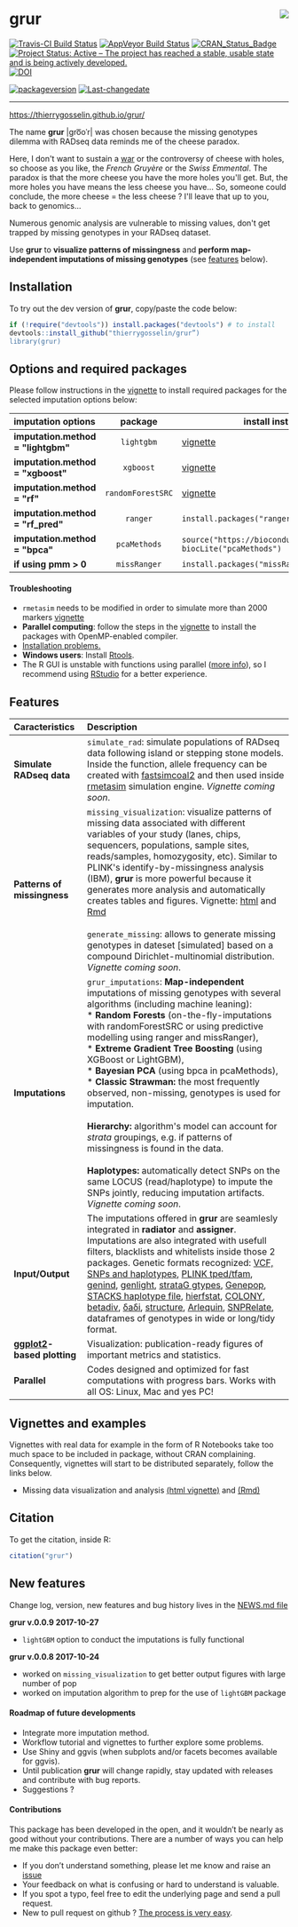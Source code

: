 
<!-- README.md is generated from README.Rmd. Please edit that file -->
grur<img src="README_grur_logo.png" align="right"/>
===================================================

[![Travis-CI Build Status](https://travis-ci.org/thierrygosselin/grur.svg?branch=master)](https://travis-ci.org/thierrygosselin/grur) [![AppVeyor Build Status](https://ci.appveyor.com/api/projects/status/github/thierrygosselin/grur?branch=master&svg=true)](https://ci.appveyor.com/project/thierrygosselin/grur) [![CRAN\_Status\_Badge](http://www.r-pkg.org/badges/version/grur)](http://cran.r-project.org/package=grur) [![Project Status: Active – The project has reached a stable, usable state and is being actively developed.](http://www.repostatus.org/badges/latest/active.svg)](http://www.repostatus.org/#active) [![DOI](https://zenodo.org/badge/87596763.svg)](https://zenodo.org/badge/latestdoi/87596763)

[![packageversion](https://img.shields.io/badge/Package%20version-0.0.9-orange.svg)](commits/master) [![Last-changedate](https://img.shields.io/badge/last%20change-2017--12--07-brightgreen.svg)](/commits/master)

------------------------------------------------------------------------

<https://thierrygosselin.github.io/grur/>

The name **grur** |ɡro͞oˈr| was chosen because the missing genotypes dilemma with RADseq data reminds me of the cheese paradox.

Here, I don't want to sustain a [war](http://www.lefigaro.fr/flash-eco/2012/12/07/97002-20121207FILWWW00487-le-gruyere-francais-doit-avoir-des-trous.php) or the controversy of cheese with holes, so choose as you like, the *French Gruyère* or the *Swiss Emmental*. The paradox is that the more cheese you have the more holes you'll get. But, the more holes you have means the less cheese you have... So, someone could conclude, the more cheese = the less cheese ? I'll leave that up to you, back to genomics...

Numerous genomic analysis are vulnerable to missing values, don't get trapped by missing genotypes in your RADseq dataset.

Use **grur** to **visualize patterns of missingness** and **perform map-independent imputations of missing genotypes** (see [features](https://github.com/thierrygosselin/grur#features) below).

Installation
------------

To try out the dev version of **grur**, copy/paste the code below:

``` r
if (!require("devtools")) install.packages("devtools") # to install
devtools::install_github("thierrygosselin/grur”)
library(grur)
```

Options and required packages
-----------------------------

Please follow instructions in the [vignette](https://www.dropbox.com/s/yfxgr8vujvv2kut/vignette_grur.nb.html?dl=0) to install required packages for the selected imputation options below:

<table>
<colgroup>
<col width="25%" />
<col width="34%" />
<col width="39%" />
</colgroup>
<thead>
<tr class="header">
<th align="left">imputation options</th>
<th align="center">package</th>
<th>install instructions</th>
</tr>
</thead>
<tbody>
<tr class="odd">
<td align="left"><strong>imputation.method = &quot;lightgbm&quot;</strong></td>
<td align="center"><code>lightgbm</code></td>
<td><a href="https://www.dropbox.com/s/yfxgr8vujvv2kut/vignette_grur.nb.html?dl=0">vignette</a></td>
</tr>
<tr class="even">
<td align="left"><strong>imputation.method = &quot;xgboost&quot;</strong></td>
<td align="center"><code>xgboost</code></td>
<td><a href="https://www.dropbox.com/s/yfxgr8vujvv2kut/vignette_grur.nb.html?dl=0">vignette</a></td>
</tr>
<tr class="odd">
<td align="left"><strong>imputation.method = &quot;rf&quot;</strong></td>
<td align="center"><code>randomForestSRC</code></td>
<td><a href="https://www.dropbox.com/s/yfxgr8vujvv2kut/vignette_grur.nb.html?dl=0">vignette</a></td>
</tr>
<tr class="even">
<td align="left"><strong>imputation.method = &quot;rf_pred&quot;</strong></td>
<td align="center"><code>ranger</code></td>
<td><code>install.packages(&quot;ranger&quot;)</code></td>
</tr>
<tr class="odd">
<td align="left"><strong>imputation.method = &quot;bpca&quot;</strong></td>
<td align="center"><code>pcaMethods</code></td>
<td><code>source(&quot;https://bioconductor.org/biocLite.R&quot;)</code><br><code>biocLite(&quot;pcaMethods&quot;)</code></td>
</tr>
<tr class="even">
<td align="left"><strong>if using pmm &gt; 0</strong></td>
<td align="center"><code>missRanger</code></td>
<td><code>install.packages(&quot;missRanger&quot;)</code></td>
</tr>
</tbody>
</table>

#### Troubleshooting

-   `rmetasim` needs to be modified in order to simulate more than 2000 markers [vignette](https://www.dropbox.com/s/yfxgr8vujvv2kut/vignette_grur.nb.html?dl=0)
-   **Parallel computing**: follow the steps in the [vignette](https://www.dropbox.com/s/yfxgr8vujvv2kut/vignette_grur.nb.html?dl=0) to install the packages with OpenMP-enabled compiler.
-   [Installation problems.](https://github.com/thierrygosselin/grur/blob/master/vignettes/vignette_installation_problems.Rmd)
-   **Windows users**: Install [Rtools](https://cran.r-project.org/bin/windows/Rtools/).
-   The R GUI is unstable with functions using parallel ([more info](https://stat.ethz.ch/R-manual/R-devel/library/parallel/html/mclapply.html)), so I recommend using [RStudio](https://www.rstudio.com/products/rstudio/download/) for a better experience.

Features
--------

<table style="width:100%;">
<colgroup>
<col width="26%" />
<col width="73%" />
</colgroup>
<thead>
<tr class="header">
<th align="left">Caracteristics</th>
<th align="left">Description</th>
</tr>
</thead>
<tbody>
<tr class="odd">
<td align="left"><strong>Simulate RADseq data</strong></td>
<td align="left"><code>simulate_rad</code>: simulate populations of RADseq data following island or stepping stone models. Inside the function, allele frequency can be created with <a href="http://cmpg.unibe.ch/software/fastsimcoal2/">fastsimcoal2</a> and then used inside <a href="https://github.com/stranda/rmetasim">rmetasim</a> simulation engine. <em>Vignette coming soon</em>.</td>
</tr>
<tr class="even">
<td align="left"><strong>Patterns of missingness</strong></td>
<td align="left"><code>missing_visualization</code>: visualize patterns of missing data associated with different variables of your study (lanes, chips, sequencers, populations, sample sites, reads/samples, homozygosity, etc). Similar to PLINK's identify-by-missingness analysis (IBM), <strong>grur</strong> is more powerful because it generates more analysis and automatically creates tables and figures. Vignette: <a href="https://www.dropbox.com/s/4zf032g6yjatj0a/vignette_missing_data_analysis.nb.html?dl=0">html</a> and <a href="https://www.dropbox.com/s/5fxw2h9w1l1j391/vignette_missing_data_analysis.Rmd?dl=0">Rmd</a><br><br><code>generate_missing</code>: allows to generate missing genotypes in dateset [simulated] based on a compound Dirichlet-multinomial distribution. <em>Vignette coming soon</em>.</td>
</tr>
<tr class="odd">
<td align="left"><strong>Imputations</strong></td>
<td align="left"><code>grur_imputations</code>: <strong>Map-independent</strong> imputations of missing genotypes with several algorithms (including machine leaning):<br> * <strong>Random Forests</strong> (on-the-fly-imputations with randomForestSRC or using predictive modelling using ranger and missRanger),<br>* <strong>Extreme Gradient Tree Boosting</strong> (using XGBoost or LightGBM),<br>* <strong>Bayesian PCA</strong> (using bpca in pcaMethods),<br>* <strong>Classic Strawman: </strong> the most frequently observed, non-missing, genotypes is used for imputation.<br><br><strong>Hierarchy: </strong> algorithm's model can account for <em>strata</em> groupings, e.g. if patterns of missingness is found in the data.<br><br><strong>Haplotypes: </strong> automatically detect SNPs on the same LOCUS (read/haplotype) to impute the SNPs jointly, reducing imputation artifacts. <em>Vignette coming soon</em>.</td>
</tr>
<tr class="even">
<td align="left"><strong>Input/Output</strong></td>
<td align="left">The imputations offered in <strong>grur</strong> are seamlesly integrated in <strong>radiator</strong> and <strong>assigner</strong>. Imputations are also integrated with usefull filters, blacklists and whitelists inside those 2 packages. Genetic formats recognized: <a href="https://samtools.github.io/hts-specs/">VCF, SNPs and haplotypes</a>, <a href="http://pngu.mgh.harvard.edu/~purcell/plink/data.shtml#tr">PLINK tped/tfam</a>, <a href="https://github.com/thibautjombart/adegenet">genind</a>, <a href="https://github.com/thibautjombart/adegenet">genlight</a>, <a href="https://github.com/EricArcher/strataG">strataG gtypes</a>, <a href="http://genepop.curtin.edu.au">Genepop</a>, <a href="http://catchenlab.life.illinois.edu/stacks/">STACKS haplotype file</a>, <a href="https://github.com/jgx65/hierfstat">hierfstat</a>, <a href="https://www.zsl.org/science/software/colony">COLONY</a>, <a href="http://adn.biol.umontreal.ca/~numericalecology/Rcode/">betadiv</a>, <a href="http://gutengroup.mcb.arizona.edu/software/">δaδi</a>, <a href="http://pritchardlab.stanford.edu/structure.html">structure</a>, <a href="http://cmpg.unibe.ch/software/arlequin35/">Arlequin</a>, <a href="https://github.com/zhengxwen/SNPRelate">SNPRelate</a>, dataframes of genotypes in wide or long/tidy format.</td>
</tr>
<tr class="odd">
<td align="left"><strong><a href="http://ggplot2.org">ggplot2</a>-based plotting</strong></td>
<td align="left">Visualization: publication-ready figures of important metrics and statistics.</td>
</tr>
<tr class="even">
<td align="left"><strong>Parallel</strong></td>
<td align="left">Codes designed and optimized for fast computations with progress bars. Works with all OS: Linux, Mac and yes PC!</td>
</tr>
</tbody>
</table>

Vignettes and examples
----------------------

Vignettes with real data for example in the form of R Notebooks take too much space to be included in package, without CRAN complaining. Consequently, vignettes will start to be distributed separately, follow the links below.

-   Missing data visualization and analysis [(html vignette)](https://www.dropbox.com/s/4zf032g6yjatj0a/vignette_missing_data_analysis.nb.html?dl=0) and [(Rmd)](https://www.dropbox.com/s/5fxw2h9w1l1j391/vignette_missing_data_analysis.Rmd?dl=0)

Citation
--------

To get the citation, inside R:

``` r
citation("grur")
```

New features
------------

Change log, version, new features and bug history lives in the [NEWS.md file](https://github.com/thierrygosselin/grur/blob/master/NEWS.md)

**grur v.0.0.9 2017-10-27**

-   `lightGBM` option to conduct the imputations is fully functional

**grur v.0.0.8 2017-10-24**

-   worked on `missing_visualization` to get better output figures with large number of pop
-   worked on imputation algorithm to prep for the use of `lightGBM` package

#### Roadmap of future developments

-   Integrate more imputation method.
-   Workflow tutorial and vignettes to further explore some problems.
-   Use Shiny and ggvis (when subplots and/or facets becomes available for ggvis).
-   Until publication **grur** will change rapidly, stay updated with releases and contribute with bug reports.
-   Suggestions ?

#### Contributions

This package has been developed in the open, and it wouldn’t be nearly as good without your contributions. There are a number of ways you can help me make this package even better:

-   If you don’t understand something, please let me know and raise an [issue](https://github.com/thierrygosselin/grur/issues)
-   Your feedback on what is confusing or hard to understand is valuable.
-   If you spot a typo, feel free to edit the underlying page and send a pull request.
-   New to pull request on github ? [The process is very easy](http://r-pkgs.had.co.nz/git.html#git-pullreq).

